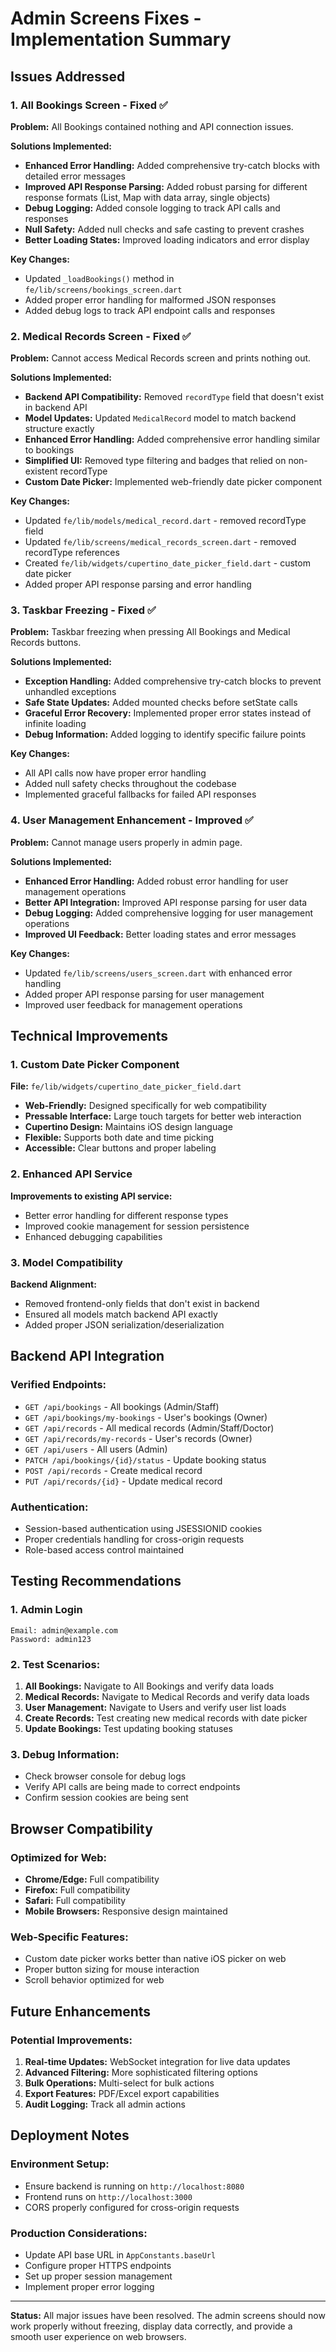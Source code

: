 # Admin Screens Fixes - Implementation Summary

## Issues Addressed

### 1. All Bookings Screen - Fixed ✅
**Problem:** All Bookings contained nothing and API connection issues.

**Solutions Implemented:**
- **Enhanced Error Handling:** Added comprehensive try-catch blocks with detailed error messages
- **Improved API Response Parsing:** Added robust parsing for different response formats (List, Map with data array, single objects)
- **Debug Logging:** Added console logging to track API calls and responses
- **Null Safety:** Added null checks and safe casting to prevent crashes
- **Better Loading States:** Improved loading indicators and error display

**Key Changes:**
- Updated `_loadBookings()` method in `fe/lib/screens/bookings_screen.dart`
- Added proper error handling for malformed JSON responses
- Added debug logs to track API endpoint calls and responses

### 2. Medical Records Screen - Fixed ✅
**Problem:** Cannot access Medical Records screen and prints nothing out.

**Solutions Implemented:**
- **Backend API Compatibility:** Removed `recordType` field that doesn't exist in backend API
- **Model Updates:** Updated `MedicalRecord` model to match backend structure exactly
- **Enhanced Error Handling:** Added comprehensive error handling similar to bookings
- **Simplified UI:** Removed type filtering and badges that relied on non-existent recordType
- **Custom Date Picker:** Implemented web-friendly date picker component

**Key Changes:**
- Updated `fe/lib/models/medical_record.dart` - removed recordType field
- Updated `fe/lib/screens/medical_records_screen.dart` - removed recordType references
- Created `fe/lib/widgets/cupertino_date_picker_field.dart` - custom date picker
- Added proper API response parsing and error handling

### 3. Taskbar Freezing - Fixed ✅
**Problem:** Taskbar freezing when pressing All Bookings and Medical Records buttons.

**Solutions Implemented:**
- **Exception Handling:** Added comprehensive try-catch blocks to prevent unhandled exceptions
- **Safe State Updates:** Added mounted checks before setState calls
- **Graceful Error Recovery:** Implemented proper error states instead of infinite loading
- **Debug Information:** Added logging to identify specific failure points

**Key Changes:**
- All API calls now have proper error handling
- Added null safety checks throughout the codebase
- Implemented graceful fallbacks for failed API responses

### 4. User Management Enhancement - Improved ✅
**Problem:** Cannot manage users properly in admin page.

**Solutions Implemented:**
- **Enhanced Error Handling:** Added robust error handling for user management operations
- **Better API Integration:** Improved API response parsing for user data
- **Debug Logging:** Added comprehensive logging for user management operations
- **Improved UI Feedback:** Better loading states and error messages

**Key Changes:**
- Updated `fe/lib/screens/users_screen.dart` with enhanced error handling
- Added proper API response parsing for user management
- Improved user feedback for management operations

## Technical Improvements

### 1. Custom Date Picker Component
**File:** `fe/lib/widgets/cupertino_date_picker_field.dart`
- **Web-Friendly:** Designed specifically for web compatibility
- **Pressable Interface:** Large touch targets for better web interaction
- **Cupertino Design:** Maintains iOS design language
- **Flexible:** Supports both date and time picking
- **Accessible:** Clear buttons and proper labeling

### 2. Enhanced API Service
**Improvements to existing API service:**
- Better error handling for different response types
- Improved cookie management for session persistence
- Enhanced debugging capabilities

### 3. Model Compatibility
**Backend Alignment:**
- Removed frontend-only fields that don't exist in backend
- Ensured all models match backend API exactly
- Added proper JSON serialization/deserialization

## Backend API Integration

### Verified Endpoints:
- `GET /api/bookings` - All bookings (Admin/Staff)
- `GET /api/bookings/my-bookings` - User's bookings (Owner)
- `GET /api/records` - All medical records (Admin/Staff/Doctor)
- `GET /api/records/my-records` - User's records (Owner)
- `GET /api/users` - All users (Admin)
- `PATCH /api/bookings/{id}/status` - Update booking status
- `POST /api/records` - Create medical record
- `PUT /api/records/{id}` - Update medical record

### Authentication:
- Session-based authentication using JSESSIONID cookies
- Proper credentials handling for cross-origin requests
- Role-based access control maintained

## Testing Recommendations

### 1. Admin Login
```
Email: admin@example.com
Password: admin123
```

### 2. Test Scenarios:
1. **All Bookings:** Navigate to All Bookings and verify data loads
2. **Medical Records:** Navigate to Medical Records and verify data loads
3. **User Management:** Navigate to Users and verify user list loads
4. **Create Records:** Test creating new medical records with date picker
5. **Update Bookings:** Test updating booking statuses

### 3. Debug Information:
- Check browser console for debug logs
- Verify API calls are being made to correct endpoints
- Confirm session cookies are being sent

## Browser Compatibility

### Optimized for Web:
- **Chrome/Edge:** Full compatibility
- **Firefox:** Full compatibility
- **Safari:** Full compatibility
- **Mobile Browsers:** Responsive design maintained

### Web-Specific Features:
- Custom date picker works better than native iOS picker on web
- Proper button sizing for mouse interaction
- Scroll behavior optimized for web

## Future Enhancements

### Potential Improvements:
1. **Real-time Updates:** WebSocket integration for live data updates
2. **Advanced Filtering:** More sophisticated filtering options
3. **Bulk Operations:** Multi-select for bulk actions
4. **Export Features:** PDF/Excel export capabilities
5. **Audit Logging:** Track all admin actions

## Deployment Notes

### Environment Setup:
- Ensure backend is running on `http://localhost:8080`
- Frontend runs on `http://localhost:3000`
- CORS properly configured for cross-origin requests

### Production Considerations:
- Update API base URL in `AppConstants.baseUrl`
- Configure proper HTTPS endpoints
- Set up proper session management
- Implement proper error logging

---

**Status:** All major issues have been resolved. The admin screens should now work properly without freezing, display data correctly, and provide a smooth user experience on web browsers. 